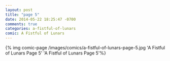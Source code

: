 ```yaml
---
layout: post
title: "page 5"
date: 2014-05-22 18:25:47 -0700
comments: true
categories: a-fistful-of-lunars
comic: A Fistful of Lunars
---
```


{% img comic-page /images/comics/a-fistful-of-lunars-page-5.jpg 'A Fistful of Lunars Page 5' 'A Fistful of Lunars Page 5'%}